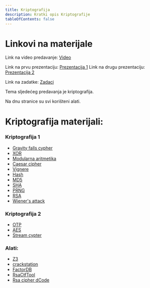 ```yaml
---
title: Kriptografija
description: Kratki opis Kriptografije
tableOfContents: false
---
```


# Linkovi na materijale

Link na video predavanje: [Video](https://youtu.be/aK8GCrIa9jU?si=CsoNVw98yKCqTapP)

Link na prvu prezentaciju: [Prezentacija 1](https://drive.google.com/file/d/1m74ZsxDWSiZsJGe-uAcx5qLLfkYX12VJ/view?usp=sharing)
Link na drugu prezentaciju: [Prezentacija 2](https://drive.google.com/file/d/1m74ZsxDWSiZsJGe-uAcx5qLLfkYX12VJ/view?usp=sharing)

Link na zadatke: [Zadaci](https://drive.google.com/file/d/12mXDEf5MJWtUwI_e_RcxpW8L8udmDUoo/view?usp=sharing)

Tema sljedećeg predavanja je kriptografija.

Na dnu stranice su svi korišteni alati.

# Kriptografija materijali:

### Kriptografija 1

- [Gravity falls cypher](https://www.dcode.fr/gravity-falls-bill-cipher)
- [XOR](https://en.wikipedia.org/wiki/XOR_gate)
- [Modularna aritmetika](https://en.wikipedia.org/wiki/Modular_arithmetic)
- [Caesar cipher](https://en.wikipedia.org/wiki/Caesar_cipher)
- [Vignere](https://en.wikipedia.org/wiki/Vigenère_cipher)
- [Hash](https://en.wikipedia.org/wiki/Hash_function)
- [MD5](https://en.wikipedia.org/wiki/MD5)
- [SHA](https://en.wikipedia.org/wiki/SHA-2)
- [PRNG](https://en.wikipedia.org/wiki/Pseudorandom_number_generator)
- [RSA](https://en.wikipedia.org/wiki/RSA_(cryptosystem))
- [Wiener's attack](https://en.wikipedia.org/wiki/Wiener%27s_attack)

### Kriptografija 2 

- [OTP](https://www.ciphermachinesandcryptology.com/en/onetimepad.htm)
- [AES](https://www.simplilearn.com/tutorials/cryptography-tutorial/aes-encryption)
- [Stream cypter](https://en.wikipedia.org/wiki/Stream_cipher)

### Alati: 

- [Z3](https://ericpony.github.io/z3py-tutorial/guide-examples.htm)
- [crackstation](https://crackstation.net)
- [FactorDB](http://factordb.com)
- [RsaCtfTool](https://github.com/RsaCtfTool/RsaCtfTool)
- [Rsa cipher dCode](https://www.dcode.fr/rsa-cipher) 